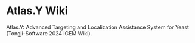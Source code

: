 # Atlas.Y Wiki

Atlas.Y: Advanced Targeting and Localization Assistance System for Yeast (Tongji-Software 2024 iGEM Wiki).
